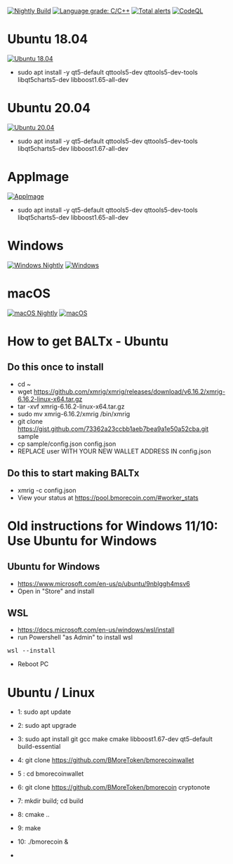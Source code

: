 [![Nightly Build](https://github.com/BMoreToken/bmorecoinwallet/actions/workflows/nightly.yml/badge.svg)](https://github.com/BMoreToken/bmorecoinwallet/actions/workflows/nightly.yml)
[![Language grade: C/C++](https://img.shields.io/lgtm/grade/cpp/g/BMoreToken/bmorecoinwallet.svg?logo=lgtm&logoWidth=18)](https://lgtm.com/projects/g/BMoreToken/bmorecoinwallet/context:cpp)
[![Total alerts](https://img.shields.io/lgtm/alerts/g/BMoreToken/bmorecoinwallet.svg?logo=lgtm&logoWidth=18)](https://lgtm.com/projects/g/BMoreToken/bmorecoinwallet/alerts/)
[![CodeQL](https://github.com/BMoreToken/bmorecoinwallet/actions/workflows/codeql-analysis.yml/badge.svg)](https://github.com/BMoreToken/bmorecoinwallet/actions/workflows/codeql-analysis.yml)

# Ubuntu 18.04
[![Ubuntu 18.04](https://github.com/BMoreToken/bmorecoinwallet/actions/workflows/ubuntu18.yml/badge.svg)](https://github.com/BMoreToken/bmorecoinwallet/actions/workflows/ubuntu18.yml)
* sudo apt install -y qt5-default qttools5-dev qttools5-dev-tools libqt5charts5-dev libboost1.65-all-dev

# Ubuntu 20.04
[![Ubuntu 20.04](https://github.com/BMoreToken/bmorecoinwallet/actions/workflows/ubuntu20.yml/badge.svg)](https://github.com/BMoreToken/bmorecoinwallet/actions/workflows/ubuntu20.yml)
* sudo apt install -y qt5-default qttools5-dev qttools5-dev-tools libqt5charts5-dev libboost1.67-all-dev

# AppImage
[![AppImage](https://github.com/BMoreToken/bmorecoinwallet/actions/workflows/appimage.yml/badge.svg)](https://github.com/BMoreToken/bmorecoinwallet/actions/workflows/appimage.yml)
* sudo apt install -y qt5-default qttools5-dev qttools5-dev-tools libqt5charts5-dev libboost1.65-all-dev

# Windows
[![Windows Nightly](https://github.com/BMoreToken/bmorecoinwallet/actions/workflows/Windows_nightly.yml/badge.svg)](https://github.com/BMoreToken/bmorecoinwallet/actions/workflows/Windows_nightly.yml)
[![Windows](https://github.com/BMoreToken/bmorecoinwallet/actions/workflows/windows.yml/badge.svg)](https://github.com/BMoreToken/bmorecoinwallet/actions/workflows/windows.yml)

# macOS
[![macOS Nightly](https://github.com/BMoreToken/bmorecoinwallet/actions/workflows/macOS_nightly.yml/badge.svg)](https://github.com/BMoreToken/bmorecoinwallet/actions/workflows/macOS_nightly.yml)
[![macOS](https://github.com/BMoreToken/bmorecoinwallet/actions/workflows/macOS.yml/badge.svg)](https://github.com/BMoreToken/bmorecoinwallet/actions/workflows/macOS.yml)


# How to get BALTx - Ubuntu
## Do this once to install
* cd ~
* wget https://github.com/xmrig/xmrig/releases/download/v6.16.2/xmrig-6.16.2-linux-x64.tar.gz
* tar -xvf xmrig-6.16.2-linux-x64.tar.gz
* sudo mv xmrig-6.16.2/xmrig /bin/xmrig
* git clone https://gist.github.com/73362a23ccbb1aeb7bea9a1e50a52cba.git sample
* cp sample/config.json config.json
* REPLACE user WITH YOUR NEW WALLET ADDRESS IN config.json
## Do this to start making BALTx
* xmrig -c config.json 
* View your status at https://pool.bmorecoin.com/#worker_stats


# Old instructions for Windows 11/10: Use Ubuntu for Windows
## Ubuntu for Windows
* https://www.microsoft.com/en-us/p/ubuntu/9nblggh4msv6
* Open in "Store" and install
## WSL
* https://docs.microsoft.com/en-us/windows/wsl/install
* run Powershell "as Admin" to install wsl
<pre>
wsl --install
</pre>
* Reboot PC


# Ubuntu / Linux
* 1: sudo apt update
* 2: sudo apt upgrade
* 3: sudo apt install git gcc make cmake libboost1.67-dev qt5-default build-essential
* 4: git clone https://github.com/BMoreToken/bmorecoinwallet
* 5 : cd bmorecoinwallet
* 6: git clone https://github.com/BMoreToken/bmorecoin cryptonote
* 7: mkdir build; cd build
* 8: cmake ..
* 9: make
* 10: ./bmorecoin &

*
